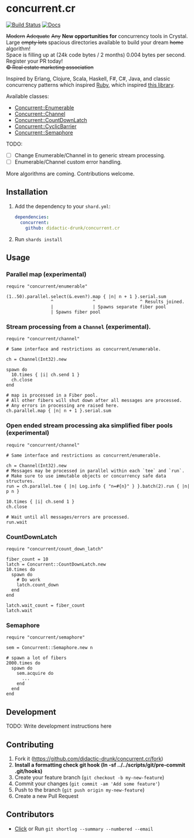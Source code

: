 # concurrent.cr
[![Build Status](https://travis-ci.org/didactic-drunk/concurrent.cr.svg?branch=master)](https://travis-ci.org/didactic-drunk/concurrent.cr)
[![Docs](https://img.shields.io/badge/docs-available-brightgreen.svg)](https://didactic-drunk.github.io/concurrent.cr/)

<strike>Modern</strike> <strike>Adequate</strike> <strike>Any</strike> 
**New opportunities for** concurrency tools in Crystal.  
Large <strike>empty lots</strike> spacious directories available to build your dream <strike>home</strike> algorithm!  
Space is filling up at (24k code bytes / 2 months) 0.004 bytes per second.  Register your PR today!  
<strike>©️ Real estate marketing association</strike>

Inspired by Erlang, Clojure, Scala, Haskell, F#, C#, Java, and classic concurrency patterns which inspired 
[Ruby](https://github.com/ruby-concurrency/concurrent-ruby), 
which inspired [this library](https://github.com/didactic-drunk/concurrent.cr).

Available classes:
* [Concurrent::Enumerable](https://didactic-drunk.github.io/concurrent.cr/Concurrent/Stream.html)
* [Concurrent::Channel](https://didactic-drunk.github.io/concurrent.cr/Concurrent/Stream.html)
* [Concurrent::CountDownLatch](https://didactic-drunk.github.io/concurrent.cr/Concurrent/CountDownLatch.html)
* [Concurrent::CyclicBarrier](https://didactic-drunk.github.io/concurrent.cr/Concurrent/CyclicBarrier.html)
* [Concurrent::Semaphore](https://didactic-drunk.github.io/concurrent.cr/Concurrent/Semaphore.html)

TODO:
* [ ] Change Enumerable/Channel in to generic stream processing.
* [ ] Enumerable/Channel custom error handling.

More algorithms are coming.  Contributions welcome.

## Installation

1. Add the dependency to your `shard.yml`:

   ```yaml
   dependencies:
     concurrent:
       github: didactic-drunk/concurrent.cr
   ```

2. Run `shards install`

## Usage

### Parallel map (experimental)
```crystal
require "concurrent/enumerable"

(1..50).parallel.select(&.even?).map { |n| n + 1 }.serial.sum
                 ^               ^                 ^ Results joined.
                 |               | Spawns separate fiber pool
                 | Spawns fiber pool
```

### Stream processing from a `Channel` (experimental).
```crystal
require "concurrent/channel"

# Same interface and restrictions as concurrent/enumerable.

ch = Channel(Int32).new

spawn do
  10.times { |i| ch.send 1 }
  ch.close
end

# map is processed in a Fiber pool.
# All other fibers will shut down after all messages are processed.
# Any errors in processing are raised here.
ch.parallel.map { |n| n + 1 }.serial.sum
```

### Open ended stream processing aka simplified fiber pools (experimental)
```crystal
require "concurrent/channel"

# Same interface and restrictions as concurrent/enumerable.

ch = Channel(Int32).new
# Messages may be processed in parallel within each `tee` and `run`.
# Make sure to use immutable objects or concurrency safe data structures.
run = ch.parallel.tee { |n| Log.info { "n=#{n}" } }.batch(2).run { |n| p n }

10.times { |i| ch.send 1 }
ch.close

# Wait until all messages/errors are processed.
run.wait
```

### CountDownLatch
```crystal
require "concurrent/count_down_latch"

fiber_count = 10
latch = Concurrent::CountDownLatch.new
10.times do
  spawn do
    # Do work
    latch.count_down
  end
end

latch.wait_count = fiber_count
latch.wait
```

### Semaphore

```crystal
require "concurrent/semaphore"

sem = Concurrent::Semaphore.new n

# spawn a lot of fibers
2000.times do
  spawn do
    sem.acquire do
      ...
    end
  end
end
```

## Development

TODO: Write development instructions here

## Contributing

1. Fork it (<https://github.com/didactic-drunk/concurrent.cr/fork>)
2. **Install a formatting check git hook (ln -sf ../../scripts/git/pre-commit .git/hooks)**
3. Create your feature branch (`git checkout -b my-new-feature`)
4. Commit your changes (`git commit -am 'Add some feature'`)
5. Push to the branch (`git push origin my-new-feature`)
6. Create a new Pull Request

## Contributors

- [Click](https://github.com/didactic-drunk/concurrent.cr/graphs/contributors) or Run `git shortlog --summary --numbered --email`
